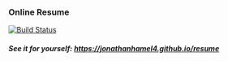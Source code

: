 ### Online Resume

[![Build Status](https://circleci.com/gh/jonathanhamel4/resume.svg?style=svg&branch=master)](https://app.circleci.com/pipelines/github/jonathanhamel4/resume)

##### See it for yourself: https://jonathanhamel4.github.io/resume
